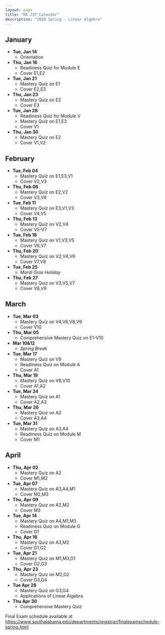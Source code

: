 ```yaml
---
layout: page
title: "MA 237 Calendar"
description: "2020 Spring - Linear Algebra"
---
```


## January

- **Tue, Jan 14**
  - Orientation
- **Thu, Jan 16**
  - Readiness Quiz for Module E
  - Cover E1,E2
- **Tue, Jan 21**
  - Mastery Quiz on E1
  - Cover E2,E3
- **Thu, Jan 23**
  - Mastery Quiz on E2
  - Cover E3
- **Tue, Jan 28**
  - Readiness Quiz for Module V
  - Mastery Quiz on E1,E3
  - Cover V1
- **Thu, Jan 30**
  - Mastery Quiz on E2
  - Cover V1,V2

## February

- **Tue, Feb 04**
  - Mastery Quiz on E1,E3,V1
  - Cover V2,V3
- **Thu, Feb 06**
  - Mastery Quiz on E2,V2
  - Cover V3,V4
- **Tue, Feb 11**
  - Mastery Quiz on E3,V1,V3
  - Cover V4,V5
- **Thu, Feb 13**
  - Mastery Quiz on V2,V4
  - Cover V5-V7
- **Tue, Feb 18**
  - Mastery Quiz on V1,V3,V5
  - Cover V6,V7
- **Thu, Feb 20**
  - Mastery Quiz on V2,V4,V6
  - Cover V7,V8
- **Tue, Feb 25**
  - *Mardi Gras Holiday*
- **Thu, Feb 27**
  - Mastery Quiz on V3,V5,V7
  - Cover V8,V9

## March

- **Tue, Mar 03**
  - Mastery Quiz on V4,V6,V8,V9
  - Cover V10
- **Thu, Mar 05**
  - Comprehensive Mastery Quiz on E1-V10
- **Mar 10&12**
  - *Spring Break*
- **Tue, Mar 17**
  - Mastery Quiz on V9
  - Readiness Quiz on Module A
  - Cover A1
- **Thu, Mar 19**
  - Mastery Quiz on V8,V10
  - Cover A1,A2
- **Tue, Mar 24**
  - Mastery Quiz on A1
  - Cover A2,A3
- **Thu, Mar 26**
  - Mastery Quiz on A2
  - Cover A3,A4
- **Tue, Mar 31**
  - Mastery Quiz on A3,A4
  - Readiness Quiz on Module M
  - Cover M1

## April

- **Thu, Apr 02**
  - Mastery Quiz on A2
  - Cover M1,M2
- **Tue, Apr 07**
  - Mastery Quiz on A3,A4,M1
  - Cover M2,M3
- **Thu, Apr 09**
  - Mastery Quiz on A2,M2
  - Cover M3
- **Tue, Apr 14**
  - Mastery Quiz on A4,M1,M3
  - Readiness Quiz on Module G
  - Cover G1
- **Thu, Apr 16**
  - Mastery Quiz on A3,M2
  - Cover G1,G2
- **Tue, Apr 21**
  - Mastery Quiz on M1,M3,G1
  - Cover G2,G3
- **Thu, Apr 23**
  - Mastery Quiz on M2,G2
  - Cover G3,G4
- **Tue Apr 28**
  - Mastery Quiz on G3,G4
  - Applications of Linear Algebra
- **Thu Apr 30**
  - Comprehensive Mastery Quiz

Final Exam schedule available at <https://www.southalabama.edu/departments/registrar/finalexamschedule-spring.html>
